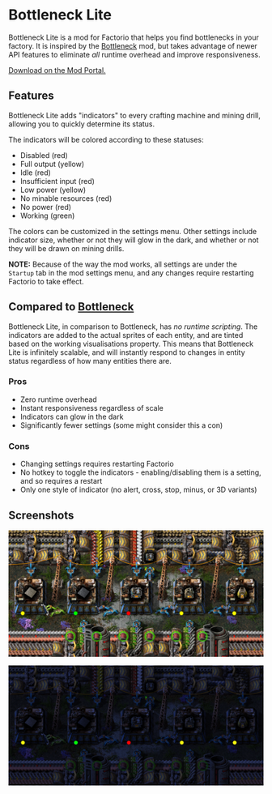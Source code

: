 # Bottleneck Lite

Bottleneck Lite is a mod for Factorio that helps you find bottlenecks in your factory. It is inspired by the [Bottleneck](https://mods.factorio.com/mod/Bottleneck) mod, but takes advantage of newer API features to eliminate _all_ runtime overhead and improve responsiveness.

[Download on the Mod Portal.](https://mods.factorio.com/mod/BottleneckLite)

## Features

Bottleneck Lite adds "indicators" to every crafting machine and mining drill, allowing you to quickly determine its status.

The indicators will be colored according to these statuses:

- Disabled (red)
- Full output (yellow)
- Idle (red)
- Insufficient input (red)
- Low power (yellow)
- No minable resources (red)
- No power (red)
- Working (green)

The colors can be customized in the settings menu. Other settings include indicator size, whether or not they will glow in the dark, and whether or not they will be drawn on mining drills.

**NOTE:** Because of the way the mod works, all settings are under the `Startup` tab in the mod settings menu, and any changes require restarting Factorio to take effect.

## Compared to [Bottleneck](https://mods.factorio.com/mod/Bottleneck)

Bottleneck Lite, in comparison to Bottleneck, has _no runtime scripting_. The indicators are added to the actual sprites of each entity, and are tinted based on the working visualisations property. This means that Bottleneck Lite is infinitely scalable, and will instantly respond to changes in entity status regardless of how many entities there are.

### Pros

- Zero runtime overhead
- Instant responsiveness regardless of scale
- Indicators can glow in the dark
- Significantly fewer settings (some might consider this a con)

### Cons

- Changing settings requires restarting Factorio
- No hotkey to toggle the indicators - enabling/disabling them is a setting, and so requires a restart
- Only one style of indicator (no alert, cross, stop, minus, or 3D variants)

## Screenshots


![](resources/demo-screenshot.png)

![](resources/demo-screenshot-night.png)
